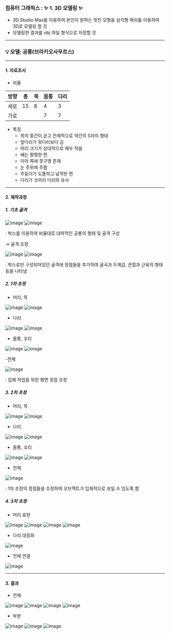 ### 컴퓨터 그래픽스 : ✨ 1. 3D 모델링 ✨

- 3D Studio Max를 이용하여 본인이 원하는 멋진 모형을 삼각형 메쉬를 이용하여 3D로 모델링 할 것
- 모델링한 결과를 obj 파일 형식으로 저장할 것

***

### 💡 모델: 공룡(브라키오사우르스)

***

#### 1. 자료조사

- 비율

방향 | 총 | 목 | 몸통 | 다리 |
---- | -- | -- | --- | --- |
세로 | 15 | 8 | 4 | 3
가로 |    |   | 7 | 7

- 특징
   - 목의 중간이 곧고 전체적으로 약간의 S자의 형태
   - 앞다리가 뒷다리보다 김
   - 머리 크기가 상대적으로 매우 작음
   - 배는 평평한 편
   - 이마 쪽에 콧구명 존재
   - 눈 주위에 주름
   - 주둥이가 도톰하고 납작한 편
   - 다리가 코끼리 다리와 유사


***

#### 2. 제작과정

##### 1. 기초 골격

![image](https://user-images.githubusercontent.com/85846475/122617168-b55ff980-d0c6-11eb-8fdc-37e36abbcae1.png)
![image](https://user-images.githubusercontent.com/85846475/122617188-b98c1700-d0c6-11eb-86a0-06f84611df99.png)

: 박스를 이용하여 비율대로 대략적인 공룡의 형태 및 골격 구성

→ 골격 조정

![image](https://user-images.githubusercontent.com/85846475/122617491-551d8780-d0c7-11eb-9526-59f1ea2c242c.png)
![image](https://user-images.githubusercontent.com/85846475/122617496-58b10e80-d0c7-11eb-8ff6-8116a2086a51.png)

: 박스로만 구성되어있던 골격에 정점들을 추가하여 굴곡과 두께감, 관절과 근육의 형태 등을 나타냄


##### 2. 1차 초정

- 머리, 목

![image](https://user-images.githubusercontent.com/85846475/122617719-be9d9600-d0c7-11eb-978a-93f83a80d3f5.png)
![image](https://user-images.githubusercontent.com/85846475/122617722-c0675980-d0c7-11eb-8c6e-bcbe280c931a.png)

- 다리

![image](https://user-images.githubusercontent.com/85846475/122617730-c4937700-d0c7-11eb-9896-d9d70fc2677d.png)
![image](https://user-images.githubusercontent.com/85846475/122617736-c65d3a80-d0c7-11eb-81df-56bc0f7841e8.png)

- 몸통, 꼬리

![image](https://user-images.githubusercontent.com/85846475/122617745-c9582b00-d0c7-11eb-86fb-f82f64c09ac1.png)
![image](https://user-images.githubusercontent.com/85846475/122617750-cb21ee80-d0c7-11eb-8f8f-192502e03e6e.png)

-전체

![image](https://user-images.githubusercontent.com/85846475/122617808-e5f46300-d0c7-11eb-8452-354f4ed5a53e.png)

: 입체 작업을 위한 평면 정점 조정



##### 3. 2차 초정

- 머리, 목

![image](https://user-images.githubusercontent.com/85846475/122618534-66679380-d0c9-11eb-8b52-039f25817088.png)
![image](https://user-images.githubusercontent.com/85846475/122618555-6d8ea180-d0c9-11eb-8650-6286778ad589.png)

- 다리

![image](https://user-images.githubusercontent.com/85846475/122618566-73848280-d0c9-11eb-8a89-927c634a9de7.png)
![image](https://user-images.githubusercontent.com/85846475/122618568-74b5af80-d0c9-11eb-9887-3401e6ec71c0.png)

- 몸통, 꼬리

![image](https://user-images.githubusercontent.com/85846475/122618577-7aab9080-d0c9-11eb-94fc-9f332257503c.png)
![image](https://user-images.githubusercontent.com/85846475/122618583-7d0dea80-d0c9-11eb-87dd-19b1a77075f9.png)

- 전체

![image](https://user-images.githubusercontent.com/85846475/122618670-a9c20200-d0c9-11eb-9ef9-4c5da3723031.png)

: 1차 조정의 정점들을 조정하여 오브젝트가 입체적으로 보일 수 있도록 함



##### 4. 3차 초정

- 머리 표현

![image](https://user-images.githubusercontent.com/85846475/122618855-16d59780-d0ca-11eb-92f1-779edf014e9f.png)
![image](https://user-images.githubusercontent.com/85846475/122618862-189f5b00-d0ca-11eb-9324-608e0a9bca9c.png)
![image](https://user-images.githubusercontent.com/85846475/122618865-1a691e80-d0ca-11eb-952f-691b4417e136.png)
![image](https://user-images.githubusercontent.com/85846475/122618872-1f2dd280-d0ca-11eb-8cae-c0264f52c62e.png)

- 다리 대칭화

![image](https://user-images.githubusercontent.com/85846475/122618889-281ea400-d0ca-11eb-8ebc-ae3bb341b2ff.png)

- 전체 연결

![image](https://user-images.githubusercontent.com/85846475/122618925-38cf1a00-d0ca-11eb-9c3d-dd8005ace800.png)



***

#### 3. 결과

- 전체

![image](https://user-images.githubusercontent.com/85846475/122619054-89467780-d0ca-11eb-951b-0aeeeb15215f.png)
![image](https://user-images.githubusercontent.com/85846475/122619065-8cd9fe80-d0ca-11eb-87cc-9204d37d433b.png)
![image](https://user-images.githubusercontent.com/85846475/122619071-8f3c5880-d0ca-11eb-9638-b3931be65b57.png)
![image](https://user-images.githubusercontent.com/85846475/122619076-906d8580-d0ca-11eb-9b23-1c66d667e073.png)

- 부분

![image](https://user-images.githubusercontent.com/85846475/122619086-95cad000-d0ca-11eb-8ec8-537367809922.png)
![image](https://user-images.githubusercontent.com/85846475/122619096-98c5c080-d0ca-11eb-8877-28f7440b517e.png)
![image](https://user-images.githubusercontent.com/85846475/122619100-9a8f8400-d0ca-11eb-918f-40b8506d4f67.png)

